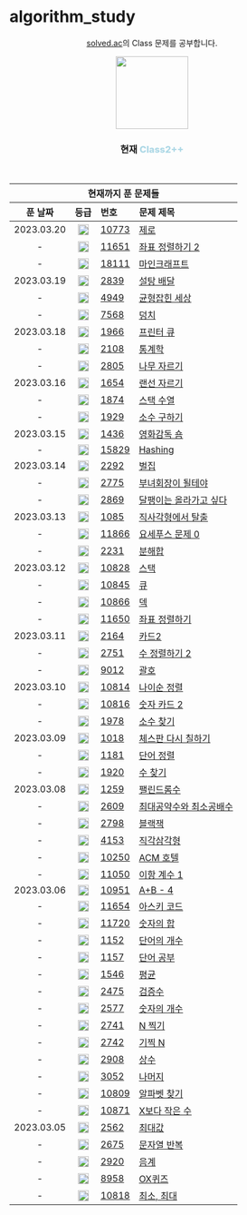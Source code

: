 ﻿# algorithm_study

<div align="center">
  <p>
    <a href="https://solved.ac/class">solved.ac</a>의 Class 문제를 공부합니다.
  </p>
  <img src="https://static.solved.ac/class/c2s.svg" height="128px" width="128px" style="pointer-events: none"/>
  <h3>현재 <span style="font-weight: 800; color: lightblue;">Class2++</span></h3>
</div>

<br>

<table align="center">
  <thead>
    <th colspan="4">
      현재까지 푼 문제들
    </th>
    <tr>
      <th>푼 날짜</th>
      <th>등급</th>
      <th align="left">번호</th>
      <th align="left">문제 제목</th>
    </tr>
  </thead>
  <tbody>
    <tr>
      <td align="center">
        2023.03.20
      </td>
      <td align="center">
        <img src="https://static.solved.ac/tier_small/7.svg" height="19px" width="19px" />
      </td>
      <td>
        <a href="https://www.acmicpc.net/status?from_mine=1&problem_id=10773&user_id=sangpok">10773</a>
      </td>
      <td>
        <a href="https://github.com/sangpok/algorithm_study/blob/main/10773/solution.js">제로</a>
      </td>
    </tr>    <tr>
      <td align="center">
        -
      </td>
      <td align="center">
        <img src="https://static.solved.ac/tier_small/6.svg" height="19px" width="19px" />
      </td>
      <td>
        <a href="https://www.acmicpc.net/status?from_mine=1&problem_id=11651&user_id=sangpok">11651</a>
      </td>
      <td>
        <a href="https://github.com/sangpok/algorithm_study/blob/main/11651/solution.js">좌표 정렬하기 2</a>
      </td>
    </tr>    <tr>
      <td align="center">
        -
      </td>
      <td align="center">
        <img src="https://static.solved.ac/tier_small/9.svg" height="19px" width="19px" />
      </td>
      <td>
        <a href="https://www.acmicpc.net/status?from_mine=1&problem_id=18111&user_id=sangpok">18111</a>
      </td>
      <td>
        <a href="https://github.com/sangpok/algorithm_study/blob/main/18111/solution.js">마인크래프트</a>
      </td>
    </tr>    <tr>
      <td align="center">
        2023.03.19
      </td>
      <td align="center">
        <img src="https://static.solved.ac/tier_small/7.svg" height="19px" width="19px" />
      </td>
      <td>
        <a href="https://www.acmicpc.net/status?from_mine=1&problem_id=2839&user_id=sangpok">2839</a>
      </td>
      <td>
        <a href="https://github.com/sangpok/algorithm_study/blob/main/2839/solution.js">설탕 배달</a>
      </td>
    </tr>    <tr>
      <td align="center">
        -
      </td>
      <td align="center">
        <img src="https://static.solved.ac/tier_small/7.svg" height="19px" width="19px" />
      </td>
      <td>
        <a href="https://www.acmicpc.net/status?from_mine=1&problem_id=4949&user_id=sangpok">4949</a>
      </td>
      <td>
        <a href="https://github.com/sangpok/algorithm_study/blob/main/4949/solution.js">균형잡힌 세상</a>
      </td>
    </tr>    <tr>
      <td align="center">
        -
      </td>
      <td align="center">
        <img src="https://static.solved.ac/tier_small/6.svg" height="19px" width="19px" />
      </td>
      <td>
        <a href="https://www.acmicpc.net/status?from_mine=1&problem_id=7568&user_id=sangpok">7568</a>
      </td>
      <td>
        <a href="https://github.com/sangpok/algorithm_study/blob/main/7568/solution.js">덩치</a>
      </td>
    </tr>    <tr>
      <td align="center">
        2023.03.18
      </td>
      <td align="center">
        <img src="https://static.solved.ac/tier_small/8.svg" height="19px" width="19px" />
      </td>
      <td>
        <a href="https://www.acmicpc.net/status?from_mine=1&problem_id=1966&user_id=sangpok">1966</a>
      </td>
      <td>
        <a href="https://github.com/sangpok/algorithm_study/blob/main/1966/solution.js">프린터 큐</a>
      </td>
    </tr>    <tr>
      <td align="center">
        -
      </td>
      <td align="center">
        <img src="https://static.solved.ac/tier_small/8.svg" height="19px" width="19px" />
      </td>
      <td>
        <a href="https://www.acmicpc.net/status?from_mine=1&problem_id=2108&user_id=sangpok">2108</a>
      </td>
      <td>
        <a href="https://github.com/sangpok/algorithm_study/blob/main/2108/solution.js">통계학</a>
      </td>
    </tr>    <tr>
      <td align="center">
        -
      </td>
      <td align="center">
        <img src="https://static.solved.ac/tier_small/9.svg" height="19px" width="19px" />
      </td>
      <td>
        <a href="https://www.acmicpc.net/status?from_mine=1&problem_id=2805&user_id=sangpok">2805</a>
      </td>
      <td>
        <a href="https://github.com/sangpok/algorithm_study/blob/main/2805/solution.js">나무 자르기</a>
      </td>
    </tr>    <tr>
      <td align="center">
        2023.03.16
      </td>
      <td align="center">
        <img src="https://static.solved.ac/tier_small/9.svg" height="19px" width="19px" />
      </td>
      <td>
        <a href="https://www.acmicpc.net/status?from_mine=1&problem_id=1654&user_id=sangpok">1654</a>
      </td>
      <td>
        <a href="https://github.com/sangpok/algorithm_study/blob/main/1654/solution.js">랜선 자르기</a>
      </td>
    </tr>    <tr>
      <td align="center">
        -
      </td>
      <td align="center">
        <img src="https://static.solved.ac/tier_small/9.svg" height="19px" width="19px" />
      </td>
      <td>
        <a href="https://www.acmicpc.net/status?from_mine=1&problem_id=1874&user_id=sangpok">1874</a>
      </td>
      <td>
        <a href="https://github.com/sangpok/algorithm_study/blob/main/1874/solution.js">스택 수열</a>
      </td>
    </tr>    <tr>
      <td align="center">
        -
      </td>
      <td align="center">
        <img src="https://static.solved.ac/tier_small/8.svg" height="19px" width="19px" />
      </td>
      <td>
        <a href="https://www.acmicpc.net/status?from_mine=1&problem_id=1929&user_id=sangpok">1929</a>
      </td>
      <td>
        <a href="https://github.com/sangpok/algorithm_study/blob/main/1929/solution.js">소수 구하기</a>
      </td>
    </tr>    <tr>
      <td align="center">
        2023.03.15
      </td>
      <td align="center">
        <img src="https://static.solved.ac/tier_small/7.svg" height="19px" width="19px" />
      </td>
      <td>
        <a href="https://www.acmicpc.net/status?from_mine=1&problem_id=1436&user_id=sangpok">1436</a>
      </td>
      <td>
        <a href="https://github.com/sangpok/algorithm_study/blob/main/1436/solution.js">영화감독 숌</a>
      </td>
    </tr>    <tr>
      <td align="center">
        -
      </td>
      <td align="center">
        <img src="https://static.solved.ac/tier_small/4.svg" height="19px" width="19px" />
      </td>
      <td>
        <a href="https://www.acmicpc.net/status?from_mine=1&problem_id=15829&user_id=sangpok">15829</a>
      </td>
      <td>
        <a href="https://github.com/sangpok/algorithm_study/blob/main/15829/solution.js">Hashing</a>
      </td>
    </tr>    <tr>
      <td align="center">
        2023.03.14
      </td>
      <td align="center">
        <img src="https://static.solved.ac/tier_small/3.svg" height="19px" width="19px" />
      </td>
      <td>
        <a href="https://www.acmicpc.net/status?from_mine=1&problem_id=2292&user_id=sangpok">2292</a>
      </td>
      <td>
        <a href="https://github.com/sangpok/algorithm_study/blob/main/2292/solution.js">벌집</a>
      </td>
    </tr>    <tr>
      <td align="center">
        -
      </td>
      <td align="center">
        <img src="https://static.solved.ac/tier_small/7.svg" height="19px" width="19px" />
      </td>
      <td>
        <a href="https://www.acmicpc.net/status?from_mine=1&problem_id=2775&user_id=sangpok">2775</a>
      </td>
      <td>
        <a href="https://github.com/sangpok/algorithm_study/blob/main/2775/solution.js">부녀회장이 될테야</a>
      </td>
    </tr>    <tr>
      <td align="center">
        -
      </td>
      <td align="center">
        <img src="https://static.solved.ac/tier_small/4.svg" height="19px" width="19px" />
      </td>
      <td>
        <a href="https://www.acmicpc.net/status?from_mine=1&problem_id=2869&user_id=sangpok">2869</a>
      </td>
      <td>
        <a href="https://github.com/sangpok/algorithm_study/blob/main/2869/solution.js">달팽이는 올라가고 싶다</a>
      </td>
    </tr>    <tr>
      <td align="center">
        2023.03.13
      </td>
      <td align="center">
        <img src="https://static.solved.ac/tier_small/3.svg" height="19px" width="19px" />
      </td>
      <td>
        <a href="https://www.acmicpc.net/status?from_mine=1&problem_id=1085&user_id=sangpok">1085</a>
      </td>
      <td>
        <a href="https://github.com/sangpok/algorithm_study/blob/main/1085/solution.js">직사각형에서 탈출</a>
      </td>
    </tr>    <tr>
      <td align="center">
        -
      </td>
      <td align="center">
        <img src="https://static.solved.ac/tier_small/7.svg" height="19px" width="19px" />
      </td>
      <td>
        <a href="https://www.acmicpc.net/status?from_mine=1&problem_id=11866&user_id=sangpok">11866</a>
      </td>
      <td>
        <a href="https://github.com/sangpok/algorithm_study/blob/main/11866/solution.js">요세푸스 문제 0</a>
      </td>
    </tr>    <tr>
      <td align="center">
        -
      </td>
      <td align="center">
        <img src="https://static.solved.ac/tier_small/4.svg" height="19px" width="19px" />
      </td>
      <td>
        <a href="https://www.acmicpc.net/status?from_mine=1&problem_id=2231&user_id=sangpok">2231</a>
      </td>
      <td>
        <a href="https://github.com/sangpok/algorithm_study/blob/main/2231/solution.js">분해합</a>
      </td>
    </tr>    <tr>
      <td align="center">
        2023.03.12
      </td>
      <td align="center">
        <img src="https://static.solved.ac/tier_small/7.svg" height="19px" width="19px" />
      </td>
      <td>
        <a href="https://www.acmicpc.net/status?from_mine=1&problem_id=10828&user_id=sangpok">10828</a>
      </td>
      <td>
        <a href="https://github.com/sangpok/algorithm_study/blob/main/10828/solution.js">스택</a>
      </td>
    </tr>    <tr>
      <td align="center">
        -
      </td>
      <td align="center">
        <img src="https://static.solved.ac/tier_small/7.svg" height="19px" width="19px" />
      </td>
      <td>
        <a href="https://www.acmicpc.net/status?from_mine=1&problem_id=10845&user_id=sangpok">10845</a>
      </td>
      <td>
        <a href="https://github.com/sangpok/algorithm_study/blob/main/10845/solution.js">큐</a>
      </td>
    </tr>    <tr>
      <td align="center">
        -
      </td>
      <td align="center">
        <img src="https://static.solved.ac/tier_small/7.svg" height="19px" width="19px" />
      </td>
      <td>
        <a href="https://www.acmicpc.net/status?from_mine=1&problem_id=10866&user_id=sangpok">10866</a>
      </td>
      <td>
        <a href="https://github.com/sangpok/algorithm_study/blob/main/10866/solution.js">덱</a>
      </td>
    </tr>    <tr>
      <td align="center">
        -
      </td>
      <td align="center">
        <img src="https://static.solved.ac/tier_small/6.svg" height="19px" width="19px" />
      </td>
      <td>
        <a href="https://www.acmicpc.net/status?from_mine=1&problem_id=11650&user_id=sangpok">11650</a>
      </td>
      <td>
        <a href="https://github.com/sangpok/algorithm_study/blob/main/11650/solution.js">좌표 정렬하기</a>
      </td>
    </tr>    <tr>
      <td align="center">
        2023.03.11
      </td>
      <td align="center">
        <img src="https://static.solved.ac/tier_small/7.svg" height="19px" width="19px" />
      </td>
      <td>
        <a href="https://www.acmicpc.net/status?from_mine=1&problem_id=2164&user_id=sangpok">2164</a>
      </td>
      <td>
        <a href="https://github.com/sangpok/algorithm_study/blob/main/2164/solution.js">카드2</a>
      </td>
    </tr>    <tr>
      <td align="center">
        -
      </td>
      <td align="center">
        <img src="https://static.solved.ac/tier_small/6.svg" height="19px" width="19px" />
      </td>
      <td>
        <a href="https://www.acmicpc.net/status?from_mine=1&problem_id=2751&user_id=sangpok">2751</a>
      </td>
      <td>
        <a href="https://github.com/sangpok/algorithm_study/blob/main/2751/solution.js">수 정렬하기 2</a>
      </td>
    </tr>    <tr>
      <td align="center">
        -
      </td>
      <td align="center">
        <img src="https://static.solved.ac/tier_small/7.svg" height="19px" width="19px" />
      </td>
      <td>
        <a href="https://www.acmicpc.net/status?from_mine=1&problem_id=9012&user_id=sangpok">9012</a>
      </td>
      <td>
        <a href="https://github.com/sangpok/algorithm_study/blob/main/9012/solution.js">괄호</a>
      </td>
    </tr>    <tr>
      <td align="center">
        2023.03.10
      </td>
      <td align="center">
        <img src="https://static.solved.ac/tier_small/7.svg" height="19px" width="19px" />
      </td>
      <td>
        <a href="https://www.acmicpc.net/status?from_mine=1&problem_id=10814&user_id=sangpok">10814</a>
      </td>
      <td>
        <a href="https://github.com/sangpok/algorithm_study/blob/main/10814/solution.js">나이순 정렬</a>
      </td>
    </tr>    <tr>
      <td align="center">
        -
      </td>
      <td align="center">
        <img src="https://static.solved.ac/tier_small/7.svg" height="19px" width="19px" />
      </td>
      <td>
        <a href="https://www.acmicpc.net/status?from_mine=1&problem_id=10816&user_id=sangpok">10816</a>
      </td>
      <td>
        <a href="https://github.com/sangpok/algorithm_study/blob/main/10816/solution.js">숫자 카드 2</a>
      </td>
    </tr>    <tr>
      <td align="center">
        -
      </td>
      <td align="center">
        <img src="https://static.solved.ac/tier_small/7.svg" height="19px" width="19px" />
      </td>
      <td>
        <a href="https://www.acmicpc.net/status?from_mine=1&problem_id=1978&user_id=sangpok">1978</a>
      </td>
      <td>
        <a href="https://github.com/sangpok/algorithm_study/blob/main/1978/solution.js">소수 찾기</a>
      </td>
    </tr>    <tr>
      <td align="center">
        2023.03.09
      </td>
      <td align="center">
        <img src="https://static.solved.ac/tier_small/7.svg" height="19px" width="19px" />
      </td>
      <td>
        <a href="https://www.acmicpc.net/status?from_mine=1&problem_id=1018&user_id=sangpok">1018</a>
      </td>
      <td>
        <a href="https://github.com/sangpok/algorithm_study/blob/main/1018/solution.js">체스판 다시 칠하기</a>
      </td>
    </tr>    <tr>
      <td align="center">
        -
      </td>
      <td align="center">
        <img src="https://static.solved.ac/tier_small/6.svg" height="19px" width="19px" />
      </td>
      <td>
        <a href="https://www.acmicpc.net/status?from_mine=1&problem_id=1181&user_id=sangpok">1181</a>
      </td>
      <td>
        <a href="https://github.com/sangpok/algorithm_study/blob/main/1181/solution.js">단어 정렬</a>
      </td>
    </tr>    <tr>
      <td align="center">
        -
      </td>
      <td align="center">
        <img src="https://static.solved.ac/tier_small/7.svg" height="19px" width="19px" />
      </td>
      <td>
        <a href="https://www.acmicpc.net/status?from_mine=1&problem_id=1920&user_id=sangpok">1920</a>
      </td>
      <td>
        <a href="https://github.com/sangpok/algorithm_study/blob/main/1920/solution.js">수 찾기</a>
      </td>
    </tr>    <tr>
      <td align="center">
        2023.03.08
      </td>
      <td align="center">
        <img src="https://static.solved.ac/tier_small/5.svg" height="19px" width="19px" />
      </td>
      <td>
        <a href="https://www.acmicpc.net/status?from_mine=1&problem_id=1259&user_id=sangpok">1259</a>
      </td>
      <td>
        <a href="https://github.com/sangpok/algorithm_study/blob/main/1259/solution.js">팰린드롬수</a>
      </td>
    </tr>    <tr>
      <td align="center">
        -
      </td>
      <td align="center">
        <img src="https://static.solved.ac/tier_small/5.svg" height="19px" width="19px" />
      </td>
      <td>
        <a href="https://www.acmicpc.net/status?from_mine=1&problem_id=2609&user_id=sangpok">2609</a>
      </td>
      <td>
        <a href="https://github.com/sangpok/algorithm_study/blob/main/2609/solution.js">최대공약수와 최소공배수</a>
      </td>
    </tr>    <tr>
      <td align="center">
        -
      </td>
      <td align="center">
        <img src="https://static.solved.ac/tier_small/4.svg" height="19px" width="19px" />
      </td>
      <td>
        <a href="https://www.acmicpc.net/status?from_mine=1&problem_id=2798&user_id=sangpok">2798</a>
      </td>
      <td>
        <a href="https://github.com/sangpok/algorithm_study/blob/main/2798/solution.js">블랙잭</a>
      </td>
    </tr>    <tr>
      <td align="center">
        -
      </td>
      <td align="center">
        <img src="https://static.solved.ac/tier_small/3.svg" height="19px" width="19px" />
      </td>
      <td>
        <a href="https://www.acmicpc.net/status?from_mine=1&problem_id=4153&user_id=sangpok">4153</a>
      </td>
      <td>
        <a href="https://github.com/sangpok/algorithm_study/blob/main/4153/solution.js">직각삼각형</a>
      </td>
    </tr>    <tr>
      <td align="center">
        -
      </td>
      <td align="center">
        <img src="https://static.solved.ac/tier_small/3.svg" height="19px" width="19px" />
      </td>
      <td>
        <a href="https://www.acmicpc.net/status?from_mine=1&problem_id=10250&user_id=sangpok">10250</a>
      </td>
      <td>
        <a href="https://github.com/sangpok/algorithm_study/blob/main/10250/solution.js">ACM 호텔</a>
      </td>
    </tr>    <tr>
      <td align="center">
        -
      </td>
      <td align="center">
        <img src="https://static.solved.ac/tier_small/5.svg" height="19px" width="19px" />
      </td>
      <td>
        <a href="https://www.acmicpc.net/status?from_mine=1&problem_id=11050&user_id=sangpok">11050</a>
      </td>
      <td>
        <a href="https://github.com/sangpok/algorithm_study/blob/main/11050/solution.js">이항 계수 1</a>
      </td>
    </tr>    <tr>
      <td align="center">
        2023.03.06
      </td>
      <td align="center">
        <img src="https://static.solved.ac/tier_small/sprout.svg" height="19px" width="19px" />
      </td>
      <td>
        <a href="https://www.acmicpc.net/status?from_mine=1&problem_id=10951&user_id=sangpok">10951</a>
      </td>
      <td>
        <a href="https://github.com/sangpok/algorithm_study/blob/main/10951/solution.js">A+B - 4</a>
      </td>
    </tr>    <tr>
      <td align="center">
        -
      </td>
      <td align="center">
        <img src="https://static.solved.ac/tier_small/sprout.svg" height="19px" width="19px" />
      </td>
      <td>
        <a href="https://www.acmicpc.net/status?from_mine=1&problem_id=11654&user_id=sangpok">11654</a>
      </td>
      <td>
        <a href="https://github.com/sangpok/algorithm_study/blob/main/11654/solution.js">아스키 코드</a>
      </td>
    </tr>    <tr>
      <td align="center">
        -
      </td>
      <td align="center">
        <img src="https://static.solved.ac/tier_small/2.svg" height="19px" width="19px" />
      </td>
      <td>
        <a href="https://www.acmicpc.net/status?from_mine=1&problem_id=11720&user_id=sangpok">11720</a>
      </td>
      <td>
        <a href="https://github.com/sangpok/algorithm_study/blob/main/11720/solution.js">숫자의 합</a>
      </td>
    </tr>    <tr>
      <td align="center">
        -
      </td>
      <td align="center">
        <img src="https://static.solved.ac/tier_small/4.svg" height="19px" width="19px" />
      </td>
      <td>
        <a href="https://www.acmicpc.net/status?from_mine=1&problem_id=1152&user_id=sangpok">1152</a>
      </td>
      <td>
        <a href="https://github.com/sangpok/algorithm_study/blob/main/1152/solution.js">단어의 개수</a>
      </td>
    </tr>    <tr>
      <td align="center">
        -
      </td>
      <td align="center">
        <img src="https://static.solved.ac/tier_small/5.svg" height="19px" width="19px" />
      </td>
      <td>
        <a href="https://www.acmicpc.net/status?from_mine=1&problem_id=1157&user_id=sangpok">1157</a>
      </td>
      <td>
        <a href="https://github.com/sangpok/algorithm_study/blob/main/1157/solution.js">단어 공부</a>
      </td>
    </tr>    <tr>
      <td align="center">
        -
      </td>
      <td align="center">
        <img src="https://static.solved.ac/tier_small/5.svg" height="19px" width="19px" />
      </td>
      <td>
        <a href="https://www.acmicpc.net/status?from_mine=1&problem_id=1546&user_id=sangpok">1546</a>
      </td>
      <td>
        <a href="https://github.com/sangpok/algorithm_study/blob/main/1546/solution.js">평균</a>
      </td>
    </tr>    <tr>
      <td align="center">
        -
      </td>
      <td align="center">
        <img src="https://static.solved.ac/tier_small/sprout.svg" height="19px" width="19px" />
      </td>
      <td>
        <a href="https://www.acmicpc.net/status?from_mine=1&problem_id=2475&user_id=sangpok">2475</a>
      </td>
      <td>
        <a href="https://github.com/sangpok/algorithm_study/blob/main/2475/solution.js">검증수</a>
      </td>
    </tr>    <tr>
      <td align="center">
        -
      </td>
      <td align="center">
        <img src="https://static.solved.ac/tier_small/4.svg" height="19px" width="19px" />
      </td>
      <td>
        <a href="https://www.acmicpc.net/status?from_mine=1&problem_id=2577&user_id=sangpok">2577</a>
      </td>
      <td>
        <a href="https://github.com/sangpok/algorithm_study/blob/main/2577/solution.js">숫자의 개수</a>
      </td>
    </tr>    <tr>
      <td align="center">
        -
      </td>
      <td align="center">
        <img src="https://static.solved.ac/tier_small/sprout.svg" height="19px" width="19px" />
      </td>
      <td>
        <a href="https://www.acmicpc.net/status?from_mine=1&problem_id=2741&user_id=sangpok">2741</a>
      </td>
      <td>
        <a href="https://github.com/sangpok/algorithm_study/blob/main/2741/solution.js">N 찍기</a>
      </td>
    </tr>    <tr>
      <td align="center">
        -
      </td>
      <td align="center">
        <img src="https://static.solved.ac/tier_small/2.svg" height="19px" width="19px" />
      </td>
      <td>
        <a href="https://www.acmicpc.net/status?from_mine=1&problem_id=2742&user_id=sangpok">2742</a>
      </td>
      <td>
        <a href="https://github.com/sangpok/algorithm_study/blob/main/2742/solution.js">기찍 N</a>
      </td>
    </tr>    <tr>
      <td align="center">
        -
      </td>
      <td align="center">
        <img src="https://static.solved.ac/tier_small/4.svg" height="19px" width="19px" />
      </td>
      <td>
        <a href="https://www.acmicpc.net/status?from_mine=1&problem_id=2908&user_id=sangpok">2908</a>
      </td>
      <td>
        <a href="https://github.com/sangpok/algorithm_study/blob/main/2908/solution.js">상수</a>
      </td>
    </tr>    <tr>
      <td align="center">
        -
      </td>
      <td align="center">
        <img src="https://static.solved.ac/tier_small/4.svg" height="19px" width="19px" />
      </td>
      <td>
        <a href="https://www.acmicpc.net/status?from_mine=1&problem_id=3052&user_id=sangpok">3052</a>
      </td>
      <td>
        <a href="https://github.com/sangpok/algorithm_study/blob/main/3052/solution.js">나머지</a>
      </td>
    </tr>    <tr>
      <td align="center">
        -
      </td>
      <td align="center">
        <img src="https://static.solved.ac/tier_small/sprout.svg" height="19px" width="19px" />
      </td>
      <td>
        <a href="https://www.acmicpc.net/status?from_mine=1&problem_id=10809&user_id=sangpok">10809</a>
      </td>
      <td>
        <a href="https://github.com/sangpok/algorithm_study/blob/main/10809/solution.js">알파벳 찾기</a>
      </td>
    </tr>    <tr>
      <td align="center">
        -
      </td>
      <td align="center">
        <img src="https://static.solved.ac/tier_small/sprout.svg" height="19px" width="19px" />
      </td>
      <td>
        <a href="https://www.acmicpc.net/status?from_mine=1&problem_id=10871&user_id=sangpok">10871</a>
      </td>
      <td>
        <a href="https://github.com/sangpok/algorithm_study/blob/main/10871/solution.js">X보다 작은 수</a>
      </td>
    </tr>    <tr>
      <td align="center">
        2023.03.05
      </td>
      <td align="center">
        <img src="https://static.solved.ac/tier_small/3.svg" height="19px" width="19px" />
      </td>
      <td>
        <a href="https://www.acmicpc.net/status?from_mine=1&problem_id=2562&user_id=sangpok">2562</a>
      </td>
      <td>
        <a href="https://github.com/sangpok/algorithm_study/blob/main/2562/solution.js">최대값</a>
      </td>
    </tr>    <tr>
      <td align="center">
        -
      </td>
      <td align="center">
        <img src="https://static.solved.ac/tier_small/4.svg" height="19px" width="19px" />
      </td>
      <td>
        <a href="https://www.acmicpc.net/status?from_mine=1&problem_id=2675&user_id=sangpok">2675</a>
      </td>
      <td>
        <a href="https://github.com/sangpok/algorithm_study/blob/main/2675/solution.js">문자열 반복</a>
      </td>
    </tr>    <tr>
      <td align="center">
        -
      </td>
      <td align="center">
        <img src="https://static.solved.ac/tier_small/4.svg" height="19px" width="19px" />
      </td>
      <td>
        <a href="https://www.acmicpc.net/status?from_mine=1&problem_id=2920&user_id=sangpok">2920</a>
      </td>
      <td>
        <a href="https://github.com/sangpok/algorithm_study/blob/main/2920/solution.js">음계</a>
      </td>
    </tr>    <tr>
      <td align="center">
        -
      </td>
      <td align="center">
        <img src="https://static.solved.ac/tier_small/4.svg" height="19px" width="19px" />
      </td>
      <td>
        <a href="https://www.acmicpc.net/status?from_mine=1&problem_id=8958&user_id=sangpok">8958</a>
      </td>
      <td>
        <a href="https://github.com/sangpok/algorithm_study/blob/main/8958/solution.js">OX퀴즈</a>
      </td>
    </tr>    <tr>
      <td align="center">
        -
      </td>
      <td align="center">
        <img src="https://static.solved.ac/tier_small/3.svg" height="19px" width="19px" />
      </td>
      <td>
        <a href="https://www.acmicpc.net/status?from_mine=1&problem_id=10818&user_id=sangpok">10818</a>
      </td>
      <td>
        <a href="https://github.com/sangpok/algorithm_study/blob/main/10818/solution.js">최소, 최대</a>
      </td>
    </tr>
  </tbody>
</table>